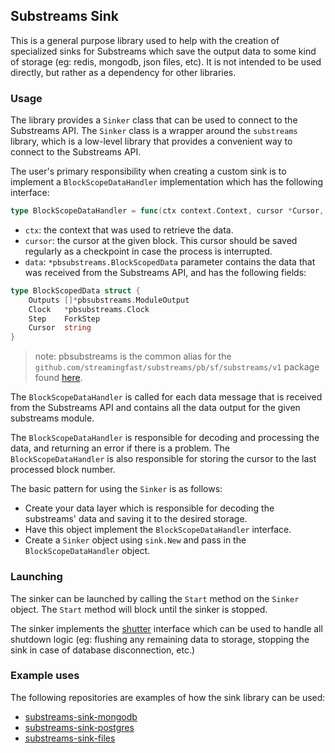 ## Substreams Sink

This is a general purpose library used to help with the creation of specialized sinks for Substreams which save the output data to some kind of storage (eg: redis, mongodb, json files, etc). It is not intended to be used directly, but rather as a dependency for other libraries.

### Usage

The library provides a `Sinker` class that can be used to connect to the Substreams API. The `Sinker` class is a wrapper around the `substreams` library, which is a low-level library that provides a convenient way to connect to the Substreams API. 

The user's primary responsibility when creating a custom sink is to implement a `BlockScopeDataHandler` implementation which has the following interface:

```go
type BlockScopeDataHandler = func(ctx context.Context, cursor *Cursor, data *pbsubstreams.BlockScopedData) error
```
* `ctx`: the context that was used to retrieve the data.
* `cursor`: the cursor at the given block. This cursor should be saved regularly as a checkpoint in case the process is interrupted.
* `data`: `*pbsubstreams.BlockScopedData` parameter contains the data that was received from the Substreams API, and has the following fields: 

```go
type BlockScopedData struct {
	Outputs []*pbsubstreams.ModuleOutput 
	Clock   *pbsubstreams.Clock          
	Step    ForkStep        
	Cursor  string          
}
```

> note: pbsubstreams is the common alias for the `github.com/streamingfast/substreams/pb/sf/substreams/v1` package found [here](https://github.com/streamingfast/substreams/tree/develop/pb/sf/substreams/v1).


The `BlockScopeDataHandler` is called for each data message that is received from the Substreams API and contains all the data output for the given substreams module.

The `BlockScopeDataHandler` is responsible for decoding and processing the data, and returning an error if there is a problem. The `BlockScopeDataHandler` is also responsible for storing the cursor to the last processed block number. 

The basic pattern for using the `Sinker` is as follows:

* Create your data layer which is responsible for decoding the substreams' data and saving it to the desired storage.
* Have this object implement the `BlockScopeDataHandler` interface.
* Create a `Sinker` object using `sink.New` and pass in the `BlockScopeDataHandler` object.

### Launching

The sinker can be launched by calling the `Start` method on the `Sinker` object. The `Start` method will block until the sinker is stopped.

The sinker implements the [shutter](https://github.com/streamingfast/shutter/blob/develop/shutter.go) interface which can be used to handle all shutdown logic (eg: flushing any remaining data to storage, stopping the sink in case of database disconnection, etc.)

### Example uses

The following repositories are examples of how the sink library can be used:

* [substreams-sink-mongodb](https://github.com/streamingfast/substreams-sink-mongodb)
* [substreams-sink-postgres](https://github.com/streamingfast/substreams-sink-postgres)
* [substreams-sink-files](https://github.com/streamingfast/substreams-sink-files)